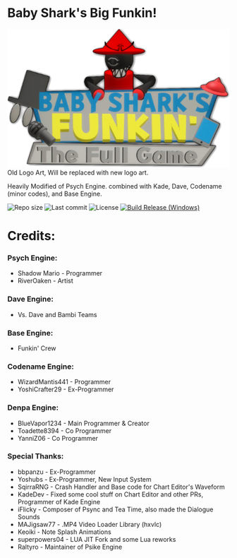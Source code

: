 # Baby Shark's Big Funkin!
![Baby Shark's Big Funkin Logo](assets/shared/images/logobumpin.png)
Old Logo Art, Will be replaced with new logo art.

Heavily Modified of Psych Engine. combined with Kade, Dave, Codename (minor codes), and Base Engine.

![Repo size](https://img.shields.io/github/repo-size/system32unknown/FNF-BabyShark)
![Last commit](https://img.shields.io/github/last-commit/system32unknown/FNF-BabyShark)
![License](https://img.shields.io/github/license/system32unknown/FNF-BabyShark)
[![Build Release (Windows)](https://github.com/system32unknown/FNF-BabyShark/actions/workflows/build-release.yaml/badge.svg)](https://github.com/system32unknown/FNF-BabyShark/actions/workflows/build-release.yaml)

# Credits:

### Psych Engine:
* Shadow Mario - Programmer
* RiverOaken - Artist

### Dave Engine:
* Vs. Dave and Bambi Teams

### Base Engine:
* Funkin' Crew

### Codename Engine:
* WizardMantis441 - Programmer
* YoshiCrafter29 - Ex-Programmer

### Denpa Engine:
* BlueVapor1234 - Main Programmer & Creator
* Toadette8394 - Co Programmer
* YanniZ06 - Co Programmer

### Special Thanks:
* bbpanzu - Ex-Programmer
* Yoshubs - Ex-Programmer, New Input System
* SqirraRNG - Crash Handler and Base code for Chart Editor's Waveform
* KadeDev - Fixed some cool stuff on Chart Editor and other PRs, Programmer of Kade Engine
* iFlicky - Composer of Psync and Tea Time, also made the Dialogue Sounds
* MAJigsaw77 - .MP4 Video Loader Library (hxvlc)
* Keoiki - Note Splash Animations
* superpowers04 - LUA JIT Fork and some Lua reworks
* Raltyro - Maintainer of Psike Engine